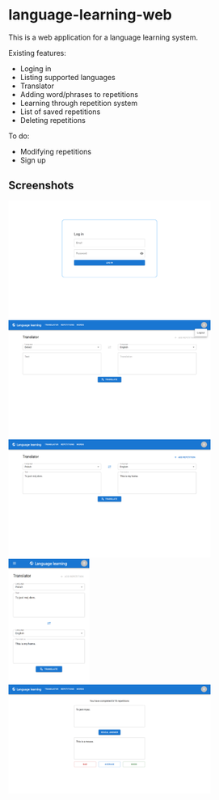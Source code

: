 # language-learning-web
This is a web application for a language learning system.

Existing features:
* Loging in
* Listing supported languages
* Translator
* Adding word/phrases to repetitions
* Learning through repetition system
* List of saved repetitions
* Deleting repetitions

To do:
* Modifying repetitions
* Sign up

## Screenshots
<img src="./img/1.png" width="400"> <img src="./img/5.png" width="400"> <img src="./img/6.png" width="400"> <img src="./img/7.png" width="160"> <img src="./img/8.png" width="400">
